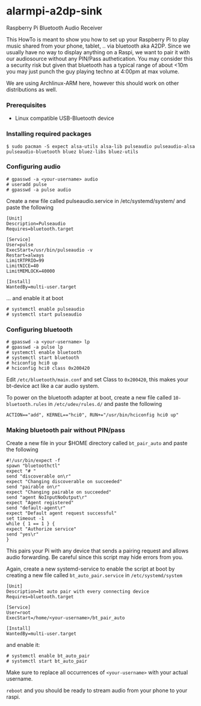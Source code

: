 # alarmpi-a2dp-sink
Raspberry Pi Bluetooth Audio Receiver

This HowTo is meant to show you how to set up your Raspberry Pi to play music shared from your phone, tablet, .. via bluetooth aka A2DP.
Since we usually have no way to display anything on a Raspi, we want to pair it with our audiosource without any PIN/Pass authetication. You may consider this a security risk but given that bluetooth has a typical range of about <10m you may just punch the guy playing techno at 4:00pm at max volume.

We are using Archlinux-ARM here, however this should work on other distributions as well.

### Prerequisites
* Linux compatible USB-Bluetooth device

### Installing required packages
```
$ sudo pacman -S expect alsa-utils alsa-lib pulseaudio pulseaudio-alsa pulseaudio-bluetooth bluez bluez-libs bluez-utils
```
### Configuring audio
```
# gpasswd -a <your-username> audio
# useradd pulse
# gpasswd -a pulse audio
```
Create a new file called pulseaudio.service in /etc/systemd/system/ and paste the following
```
[Unit]
Description=Pulseaudio
Requires=bluetooth.target

[Service]
User=pulse
ExecStart=/usr/bin/pulseaudio -v
Restart=always
LimitRTPRIO=99
LimitNICE=40
LimitMEMLOCK=40000

[Install]
WantedBy=multi-user.target
```
... and enable it at boot
```
# systemctl enable pulseaudio
# systemctl start pulseaudio
```

### Configuring bluetooth

```
# gpasswd -a <your-username> lp
# gpasswd -a pulse lp
# systemctl enable bluetooth
# systemctl start bluetooth
# hciconfig hci0 up
# hciconfig hci0 class 0x200420
```
Edit `/etc/bluetooth/main.conf` and set Class to `0x200420`, this makes your bt-device act like a car audio system.

To power on the bluetooth adapter at boot, create a new file called `10-bluetooth.rules` in `/etc/udev/rules.d/`
and paste the following
```
ACTION=="add", KERNEL=="hci0", RUN+="/usr/bin/hciconfig hci0 up"
```

### Making bluetooth pair without PIN/pass
Create a new file in your $HOME directory called `bt_pair_auto` and paste the following
```
#!/usr/bin/expect -f
spawn "bluetoothctl"
expect "# "
send "discoverable on\r"
expect "Changing discoverable on succeeded"
send "pairable on\r"
expect "Changing pairable on succeeded"
send "agent NoInputNoOutput\r"
expect "Agent registered"
send "default-agent\r"
expect "Default agent request successful"
set timeout -1
while { 1 == 1 } {
expect "Authorize service"
send "yes\r"
}
```
This pairs your Pi with any device that sends a pairing request and allows audio forwarding. Be careful since this script may hide errors from you.

Again, create a new systemd-service to enable the script at boot by creating a new file called `bt_auto_pair.service` in `/etc/systemd/system`

```
[Unit]
Description=bt auto pair with every connecting device
Requires=bluetooth.target

[Service]
User=root
ExecStart=/home/<your-username>/bt_pair_auto

[Install]
WantedBy=multi-user.target
```

and enable it:
```
# systemctl enable bt_auto_pair
# systemctl start bt_auto_pair
```

Make sure to replace all occurrences of `<your-username>` with your actual username.

`reboot` and you should be ready to stream audio from your phone to your raspi.
